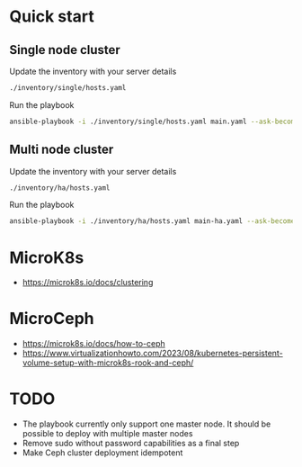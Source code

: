 # Quick start

## Single node cluster

Update the inventory with your server details

```sh
./inventory/single/hosts.yaml
```

Run the playbook

```sh
ansible-playbook -i ./inventory/single/hosts.yaml main.yaml --ask-become-pass
```

## Multi node cluster

Update the inventory with your server details

```sh
./inventory/ha/hosts.yaml
```

Run the playbook

```sh
ansible-playbook -i ./inventory/ha/hosts.yaml main-ha.yaml --ask-become-pass
```

# MicroK8s

* https://microk8s.io/docs/clustering

# MicroCeph

* https://microk8s.io/docs/how-to-ceph
* https://www.virtualizationhowto.com/2023/08/kubernetes-persistent-volume-setup-with-microk8s-rook-and-ceph/

# TODO

* The playbook currently only support one master node. It should be possible to deploy with multiple master nodes
* Remove sudo without password capabilities as a final step
* Make Ceph cluster deployment idempotent
